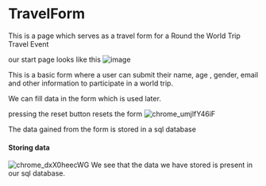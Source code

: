 # TravelForm
This is a page which serves as a travel form for a Round the World Trip Travel Event 

our start page looks like this
![image](https://user-images.githubusercontent.com/106229044/226153666-d8768f88-658c-412d-84b6-4968c7e41d64.png)

This is a basic form where a user can submit their name, age , gender, email and other information to participate in a world trip.

We can fill data in the form which is used later.

pressing the reset button resets the form
![chrome_umjlfY46iF](https://user-images.githubusercontent.com/106229044/226153751-a1c218f2-c3a0-42d6-a64f-f3349077a759.gif)

The data gained from the form is stored in a sql database

#### Storing data
![chrome_dxX0heecWG](https://user-images.githubusercontent.com/106229044/226153699-c7b98285-7eea-4192-a24b-6f9ddb569280.gif)
We see that the data we have stored is present in our sql database. 


